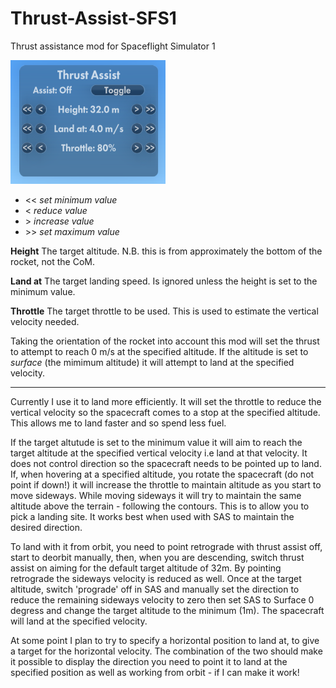 # Thrust-Assist-SFS1

Thrust assistance mod for Spaceflight Simulator 1

![User Interface](/Images/UI.png)

* << _set minimum value_
* < _reduce value_
* \> _increase value_
* \>\> _set maximum value_

**Height** The target altitude. N.B. this is from approximately the bottom of the rocket, not the CoM.

**Land at** The target landing speed. Is ignored unless the height is set to the minimum value.

**Throttle** The target throttle to be used. This is used to estimate the vertical velocity needed.

Taking the orientation of the rocket into account this mod will set the thrust to attempt to reach 0 m/s at the specified altitude. If the altitude is set to _surface_ (the mimimum altitude) it will attempt to land at the specified velocity.

---

Currently I use it to land more efficiently. It will set the throttle to reduce the vertical velocity so the spacecraft comes to a stop at the specified altitude. This allows me to land faster and so spend less fuel.

If the target altutude is set to the minimum value it will aim to reach the target altitude at the specified vertical velocity i.e land at that velocity. It does not control direction so the spacecraft needs to be pointed up to land. If, when hovering at a specified altitude, you rotate the spacecraft (do not point if down!) it will increase the throttle to maintain altitude as you start to move sideways. While moving sideways it will try to maintain the same altitude above the terrain - following the contours. This is to allow you to pick a landing site. It works best when used with SAS to maintain the desired direction.

To land with it from orbit, you need to point retrograde with thrust assist off, start to deorbit manually, then, when you are descending, switch thrust assist on aiming for the default target altitude of 32m. By pointing retrograde the sideways velocity is reduced as well. Once at the target altitude, switch 'prograde' off in SAS and manually set the direction to reduce the remaining sideways velocity to zero then set SAS to Surface 0 degress and change the target altitude to the minimum (1m). The spacecraft will land at the specified velocity.

At some point I plan to try to specify a horizontal position to land at, to give a target for the horizontal velocity. The combination of the two should make it possible to display the direction you need to point it to land at the specified position as well as working from orbit - if I can make it work!
